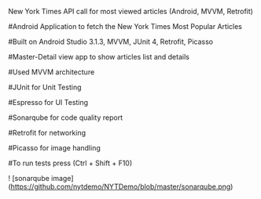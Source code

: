 New York Times API call for most viewed articles (Android, MVVM, Retrofit)

#Android Application to fetch the New York Times Most Popular Articles

#Built on Android Studio 3.1.3, MVVM, JUnit 4, Retrofit, Picasso

#Master-Detail view app to show articles list and details

#Used MVVM architecture

#JUnit for Unit Testing

#Espresso for UI Testing

#Sonarqube for code quality report

#Retrofit for networking

#Picasso for image handling

#To run tests press (Ctrl + Shift + F10)

! [sonarqube image] (https://github.com/nytdemo/NYTDemo/blob/master/sonarqube.png)

